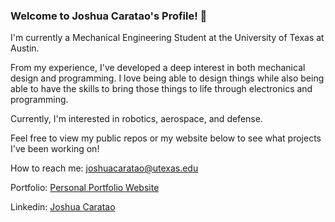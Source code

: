 ### Welcome to Joshua Caratao's Profile! 👋

I'm currently a Mechanical Engineering Student at the University of Texas at Austin. 

From my experience, I've developed a deep interest in both mechanical design and programming. I love being able to design things while also being able to have the skills to bring those things to life through electronics and programming.

Currently, I'm interested in robotics, aerospace, and defense.

Feel free to view my public repos  or my website below to see what projects I've been working on!

How to reach me: joshuacaratao@utexas.edu

Portfolio: [Personal Portfolio Website](https://www.joshuacaratao.com)

Linkedin: [Joshua Caratao](https://www.linkedin.com/in/joshuacaratao/)

<!--
Here are some ideas to get you started:

- 🔭 I’m currently working on ...
- 🌱 I’m currently learning ...
- 👯 I’m looking to collaborate on ...
- 🤔 I’m looking for help with ...
- 💬 Ask me about ...
- 📫 How to reach me: ...
- 😄 Pronouns: ...
- ⚡ Fun fact: ...
-->
